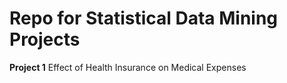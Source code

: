 # Repo for Statistical Data Mining Projects
**Project 1**    Effect of Health Insurance on Medical Expenses
